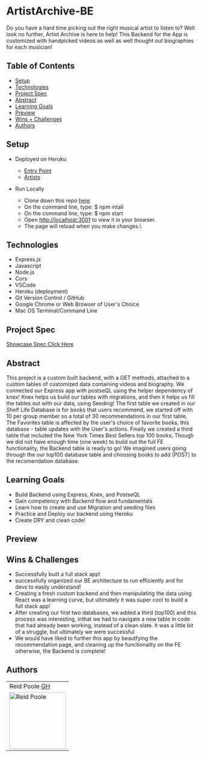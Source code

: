 # ArtistArchive-BE
Do you have a hard time picking out the right musical artist to listen to?  Well look no further, Artist Archive is here to help! This Backend for the App is customized with handpicked videos as well as well thought out biographies for each musician!

## Table of Contents
  - [Setup](#setup)
  - [Technologies](#technologies)
  - [Project Spec](#project-spec)
  - [Abstract](#abstract)
  - [Learning Goals](#learning-goals)
  - [Preview](#preview)
  - [Wins + Challenges](#wins-and-challenges)
  - [Authors](#Authors)

## Setup
- Deployed on Heroku 
  - [Entry Point](https://artist-archive-be.herokuapp.com)
  - [Artists](https://artist-archive-be.herokuapp.com/api/v1/artists)
  
- Run Locally 
  - Clone down this repo [here](https://github.com/KarrarQ/shelf-life-BE)
  - On the command line, type: $ npm intall
  - On the command line, type: $ npm start
  - Open [http://localhost:3001](http://localhost:3001) to view it in your browser.
  - The page will reload when you make changes.\


## Technologies

  - Express.js
  - Javascript
  - Node.js
  - Cors
  - VSCode
  - Heroku (deployment)
  - Git Version Control / GitHub
  - Google Chrome or Web Browser of User's Choice
  - Mac OS Terminal/Command Line

  
## Project Spec
[Showcase Spec Click Here](https://frontend.turing.edu/projects/module-3/showcase.html)

## Abstract 

This project is a custom built backend, with a GET methods, attached to a custom tables of customized data containing videos and biography. We connected our Express app with postseQL using the helper dependency of knex!  Knex helps us build our tables with migrations, and then it helps us fill the tables out with our data, using Seeding!  The first table we created in our Shelf Life Database is for books that users recommend, we started off with 10 per group member so a total of 30 recommendations in our first table.  The Favorites table is affected by the user's choice of favorite books, this database - table updates with the User's actions.  Finally we created a third table that included the New York Times Best Sellers top 100 books, Though we did not have enough time (one week) to build out the full FE functionality, the Backend table is ready to go! We imagined users going through the our top100 database table and choosing books to add (POST) to the recomendation database.  
## Learning Goals

- Build Backend using Express, Knex, and PostseQL
- Gain competency with Backend flow and fundamentals
- Learn how to create and use Migration and seeding files
- Practice and Deploy our backend using Heroku
- Create DRY and clean code!

## Preview 

## Wins & Challenges

- Successfully built a full stack app!
- successfully organized our BE architecture to run efficiently and for devs to easily understand! 
- Creating a fresh custom backend and then manipulating the data using React was a learning curve, but ultimately it was super cool to build a full stack app!
- After creating our first two databases, we added a third (top100) and this process was interesting, inthat we had to navigate a new table in code that had already been working, instead of a clean slate.  It was a little bit of a struggle, but ultimately we were successful
- We would have liked to further this app by beautfying the recommendation page, and cleaning up the functionality on the FE otherwise, the Backend is complete!

## Authors

<table>
    <tr>
      <td> Reid Poole <a href="https://github.com/rpoole444">GH</td>
    </tr>
<td><img src="https://avatars.githubusercontent.com/u/111818942?v=4" alt="Reid Poole"
 width="150" height="auto" /></td>
</table>
